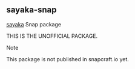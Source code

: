 sayaka-snap
-----------

[sayaka](https://github.com/isaki68k/sayaka) Snap package

THIS IS THE UNOFFICIAL PACKAGE.

> [!NOTE]
> This package is not published in snapcraft.io yet.
